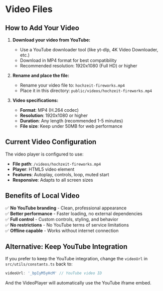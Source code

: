 # Video Files

## How to Add Your Video

1. **Download your video from YouTube:**
   - Use a YouTube downloader tool (like yt-dlp, 4K Video Downloader, etc.)
   - Download in MP4 format for best compatibility
   - Recommended resolution: 1920x1080 (Full HD) or higher

2. **Rename and place the file:**
   - Rename your video file to: `hochzeit-fireworks.mp4`
   - Place it in this directory: `public/videos/hochzeit-fireworks.mp4`

3. **Video specifications:**
   - **Format**: MP4 (H.264 codec)
   - **Resolution**: 1920x1080 or higher
   - **Duration**: Any length (recommended 1-5 minutes)
   - **File size**: Keep under 50MB for web performance

## Current Video Configuration

The video player is configured to use:
- **File path**: `/videos/hochzeit-fireworks.mp4`
- **Player**: HTML5 video element
- **Features**: Autoplay, controls, loop, muted start
- **Responsive**: Adapts to all screen sizes

## Benefits of Local Video

✅ **No YouTube branding** - Clean, professional appearance  
✅ **Better performance** - Faster loading, no external dependencies  
✅ **Full control** - Custom controls, styling, and behavior  
✅ **No restrictions** - No YouTube terms of service limitations  
✅ **Offline capable** - Works without internet connection  

## Alternative: Keep YouTube Integration

If you prefer to keep the YouTube integration, change the `videoUrl` in `src/utils/constants.ts` back to:
```typescript
videoUrl: '_bpIyM5yHcM' // YouTube video ID
```

And the VideoPlayer will automatically use the YouTube iframe embed.

